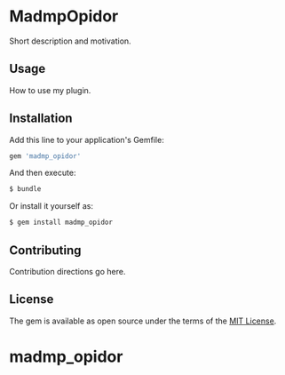 # MadmpOpidor
Short description and motivation.

## Usage
How to use my plugin.

## Installation
Add this line to your application's Gemfile:

```ruby
gem 'madmp_opidor'
```

And then execute:
```bash
$ bundle
```

Or install it yourself as:
```bash
$ gem install madmp_opidor
```

## Contributing
Contribution directions go here.

## License
The gem is available as open source under the terms of the [MIT License](https://opensource.org/licenses/MIT).
# madmp_opidor
